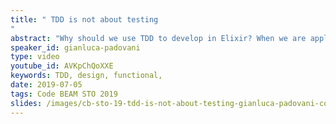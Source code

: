 ```yaml
---
title: " TDD is not about testing
"
abstract: "Why should we use TDD to develop in Elixir? When we are applying it correctly? What are the differences that we can find in a CODE developed with TDD and in code not developed with it? Is it TDD about testing? Really? In this talk, I'll show what is TDD and how can be used it in functional programming like Elixir to design the small and the big parts of your system, showing what are the difference and the similarities between an OOP and FP environment. Showing what is the values of applying a technique like TDD in Elixir and what we should obtain applying it."
speaker_id: gianluca-padovani
type: video
youtube_id: AVKpChQoXXE
keywords: TDD, design, functional,
date: 2019-07-05
tags: Code BEAM STO 2019
slides: /images/cb-sto-19-tdd-is-not-about-testing-gianluca-padovani-compressed.pdf
---
```


